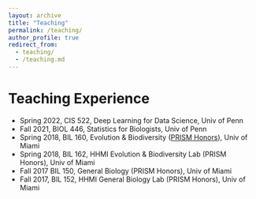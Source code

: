 ```yaml
---
layout: archive
title: "Teaching"
permalink: /teaching/
author_profile: true
redirect_from: 
  - teaching/
  - /teaching.md
---
```


# Teaching Experience
- Spring 2022, CIS 522, Deep Learning for Data Science, Univ of Penn
- Fall 2021, BIOL 446, Statistics for Biologists, Univ of Penn
- Spring 2018, BIL 160, Evolution & Biodiversity ([PRISM Honors](https://www.as.miami.edu/academics/undergraduate-studies/prismrsvp/index.html)), Univ of Miami
- Spring 2018, BIL 162, HHMI Evolution & Biodiversity Lab (PRISM Honors), Univ of Miami
- Fall 2017 BIL 150, General Biology (PRISM Honors), Univ of Miami 
- Fall 2017, BIL 152, HHMI General Biology Lab (PRISM Honors), Univ of Miami
